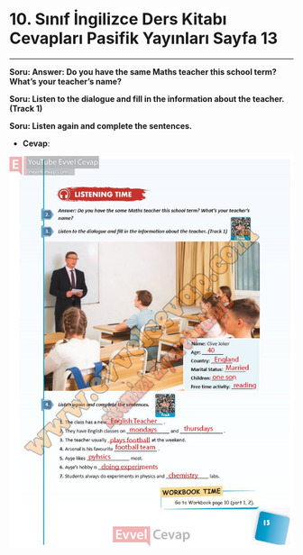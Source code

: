 # 10. Sınıf İngilizce Ders Kitabı Cevapları Pasifik Yayınları Sayfa 13

---

**Soru: Answer: Do you have the same Maths teacher this school term? What’s your teacher’s name?**

**Soru: Listen to the dialogue and fill in the information about the teacher. (Track 1)**

**Soru: Listen again and complete the sentences.**

-   **Cevap**:

![Image 1](./image_1.jpg)